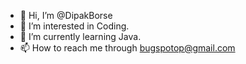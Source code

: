 - 👋 Hi, I’m @DipakBorse
- 👀 I’m interested in Coding.
- 🌱 I’m currently learning Java.
- 📫 How to reach me through bugspotop@gmail.com

<!---
DipakBorse/DipakBorse is a ✨ special ✨ repository because its `README.md` (this file) appears on your GitHub profile.
You can click the Preview link to take a look at your changes.
--->
